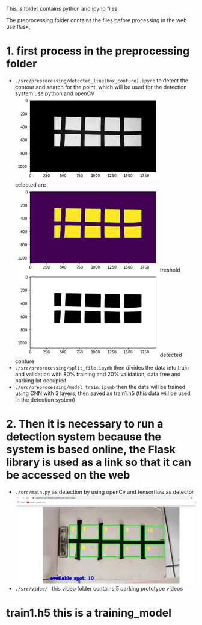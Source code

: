 This is folder contains python and ipynb files

The preprocessing folder contains the files before processing in the web use flask,
# 1. first process in the preprocessing folder
- `./src/preprocessing/detected_line(box_conture).ipynb` to detect the contour and search for the point, which will be used for the detection system
  use python and openCV
  <br>![alt text](https://github.com/Z4nR/HoopSpot_Bangkit/blob/machine-learning/src/image%20readme/select%20area.png) <br>selected are
  <br>![alt text](https://github.com/Z4nR/HoopSpot_Bangkit/blob/machine-learning/src/image%20readme/treshold.png) treshold
  <br>![alt text](https://github.com/Z4nR/HoopSpot_Bangkit/blob/machine-learning/src/image%20readme/detected.png) detected conture
- `./src/preprocessing/split_file.ipynb` then divides the data into train and validation with 80% training and 20% validation, data free and parking lot occupied
- `./src/preprocessing/model_train.ipynb` then the data will be trained using CNN with 3 layers, then saved as train1.h5 (this data will be used in the detection system)
# 2. Then it is necessary to run a detection system because the system is based online, the Flask library is used as a link so that it can be accessed on the web
- `./src/main.py` as detection by using openCv and tensorflow as detector
![alt text](https://github.com/Z4nR/HoopSpot_Bangkit/blob/machine-learning/src/image%20readme/img%20parking%201.PNG)
- `./src/video/ ` this video folder contains 5 parking prototype videos 

# train1.h5 this is a training_model
